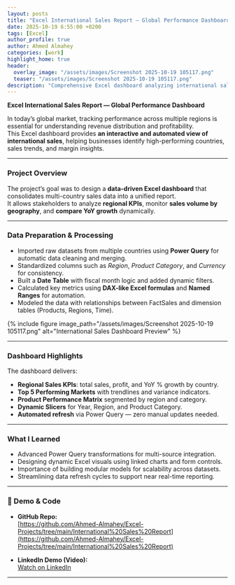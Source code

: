 ```yaml
---
layout: posts
title: "Excel International Sales Report — Global Performance Dashboard"
date: 2025-10-19 6:55:00 +0200
tags: [Excel]
author_profile: true
author: Ahmed Almahey
categories: [work]
highlight_home: true
header:
  overlay_image: "/assets/images/Screenshot 2025-10-19 105117.png"
  teaser: "/assets/images/Screenshot 2025-10-19 105117.png"
description: "Comprehensive Excel dashboard analyzing international sales performance using Power Query, advanced Excel formulas, and automated KPIs."
---
```


**Excel International Sales Report — Global Performance Dashboard**

In today’s global market, tracking performance across multiple regions is essential for understanding revenue distribution and profitability.  
This Excel dashboard provides **an interactive and automated view of international sales**, helping businesses identify high-performing countries, sales trends, and margin insights.

---

### Project Overview

The project’s goal was to design a **data-driven Excel dashboard** that consolidates multi-country sales data into a unified report.  
It allows stakeholders to analyze **regional KPIs**, monitor **sales volume by geography**, and **compare YoY growth** dynamically.

---

### Data Preparation & Processing

- Imported raw datasets from multiple countries using **Power Query** for automatic data cleaning and merging.  
- Standardized columns such as *Region*, *Product Category*, and *Currency* for consistency.  
- Built a **Date Table** with fiscal month logic and added dynamic filters.  
- Calculated key metrics using **DAX-like Excel formulas** and **Named Ranges** for automation.  
- Modeled the data with relationships between FactSales and dimension tables (Products, Regions, Time).  

{% include figure image_path="/assets/images/Screenshot 2025-10-19 105117.png" alt="International Sales Dashboard Preview" %}

---

### Dashboard Highlights

The dashboard delivers:

- **Regional Sales KPIs**: total sales, profit, and YoY % growth by country.  
- **Top 5 Performing Markets** with trendlines and variance indicators.  
- **Product Performance Matrix** segmented by region and category.  
- **Dynamic Slicers** for Year, Region, and Product Category.  
- **Automated refresh** via Power Query — zero manual updates needed.

---

### What I Learned

- Advanced Power Query transformations for multi-source integration.  
- Designing dynamic Excel visuals using linked charts and form controls.  
- Importance of building modular models for scalability across datasets.  
- Streamlining data refresh cycles to support near real-time reporting.

---

### 🔗 Demo & Code

- **GitHub Repo:**  
  [https://github.com/Ahmed-Almahey/Excel-Projects/tree/main/International%20Sales%20Report](https://github.com/Ahmed-Almahey/Excel-Projects/tree/main/International%20Sales%20Report)

- **LinkedIn Demo (Video):**  
  [Watch on LinkedIn](https://www.linkedin.com/posts/ahmed-almahey_exceldashboard-powerquery-dataanalysis-activity-7381338687839756289-W3Wd?utm_source=share&utm_medium=member_desktop&rcm=ACoAACc9-lYBwv4AGqqF7Pyk4h-OiyXQ8haYNow)

---
